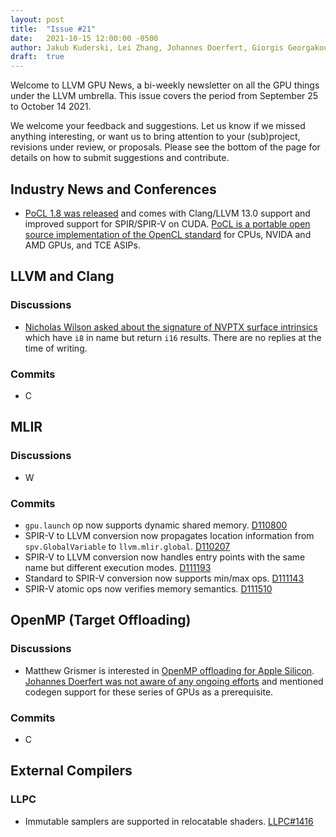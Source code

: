 ```yaml
---
layout: post
title:  "Issue #21"
date:   2021-10-15 12:00:00 -0500
author: Jakub Kuderski, Lei Zhang, Johannes Doerfert, Giorgis Georgakoudis, Joseph Huber
draft:  true
---
```


Welcome to LLVM GPU News, a bi-weekly newsletter on all the GPU things under the LLVM umbrella.
This issue covers the period from September 25 to October 14 2021.

We welcome your feedback and suggestions. Let us know if we missed anything interesting, or want us to bring attention to your (sub)project, revisions under review, or proposals. Please see the bottom of the page for details on how to submit suggestions and contribute.


## Industry News and Conferences
*  [PoCL 1.8 was released](https://github.com/pocl/pocl/releases/tag/v1.8) and comes with Clang/LLVM 13.0 support and improved support for SPIR/SPIR-V on CUDA. [PoCL is a portable open source implementation of the OpenCL standard](http://portablecl.org/) for CPUs, NVIDA and AMD GPUs, and TCE ASIPs.


##  LLVM and Clang

### Discussions

*  [Nicholas Wilson asked about the signature of NVPTX surface intrinsics](https://lists.llvm.org/pipermail/llvm-dev/2021-October/153239.html) which have `i8` in name but return `i16` results. There are no replies at the time of writing.

### Commits

*  C


## MLIR

### Discussions

*  W

### Commits

* `gpu.launch` op now supports dynamic shared memory. [D110800](https://reviews.llvm.org/D110800)
*  SPIR-V to LLVM conversion now propagates location information from `spv.GlobalVariable` to `llvm.mlir.global`. [D110207](https://reviews.llvm.org/D110207)
*  SPIR-V to LLVM conversion now handles entry points with the same name but different execution modes. [D111193](https://reviews.llvm.org/D111193)
*  Standard to SPIR-V conversion now supports min/max ops. [D111143](https://reviews.llvm.org/D111143)
*  SPIR-V atomic ops now verifies memory semantics. [D111510](https://reviews.llvm.org/D111510)


## OpenMP (Target Offloading)

### Discussions

*  Matthew Grismer is interested in [OpenMP offloading for Apple Silicon](https://lists.llvm.org/pipermail/llvm-dev/2021-October/153294.html). [Johannes Doerfert was not aware of any ongoing efforts](https://lists.llvm.org/pipermail/llvm-dev/2021-October/153306.html) and mentioned codegen support for these series of GPUs as a prerequisite.

### Commits

*  C


## External Compilers

### LLPC

*  Immutable samplers are supported in relocatable shaders. [LLPC#1416](https://github.com/GPUOpen-Drivers/llpc/pull/1416)
